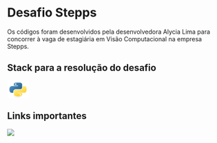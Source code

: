# Desafio Stepps

Os códigos foram desenvolvidos pela desenvolvedora Alycia Lima para concorrer à vaga de estagiária em Visão Computacional na empresa Stepps.

## Stack para a resolução do desafio
 
  <img align="center" alt="Python" height="40" width="50" src="https://raw.githubusercontent.com/devicons/devicon/master/icons/python/python-original.svg">

## Links importantes

   <a href="https://www.linkedin.com/in/alycialimafurtado" target="_blank"><img src="https://img.shields.io/badge/-LinkedIn-%230077B5?style=for-the-badge&logo=linkedin&logoColor=white" target="_blank"></a> 

